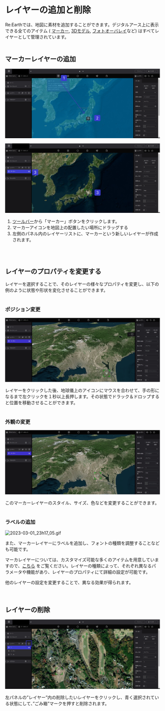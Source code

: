 # レイヤーの追加と削除

Re:Earthでは、地図に素材を追加することができます。デジタルアース上に表示できる全てのアイテム ( [](https://www.notion.so/e94d0dfb94964a09b48a100bb5c7250a?pvs=21)[マーカー](https://github.com/CS-eukarya/User-Manual-Japanese-/blob/89591ab78184f291a81aff0f85a6f6b3b8c6240f/%E3%83%9E%E3%83%BC%E3%82%AB%E3%83%BC.md), [3Dモデル](https://github.com/CS-eukarya/User-Manual-Japanese-/blob/89591ab78184f291a81aff0f85a6f6b3b8c6240f/3D%E3%83%A2%E3%83%87%E3%83%AB.md), [フォトオーバレイ](https://github.com/CS-eukarya/User-Manual-Japanese-/blob/89591ab78184f291a81aff0f85a6f6b3b8c6240f/%E3%83%95%E3%82%A9%E3%83%88%E3%82%AA%E3%83%BC%E3%83%90%E3%83%BC%E3%83%AC%E3%82%A4.md)など) はすべてレイヤーとして管理されています。
<br>
<br>

## マーカーレイヤーの追加

![Group 17.png](%E3%83%AC%E3%82%A4%E3%83%A4%E3%83%BC%E3%81%AE%E8%BF%BD%E5%8A%A0%E3%81%A8%E5%89%8A%E9%99%A4%20af8dd367bcae4bccbf96f1e0c264ecf8/Group_17.png)

![Group 18.png](%E3%83%AC%E3%82%A4%E3%83%A4%E3%83%BC%E3%81%AE%E8%BF%BD%E5%8A%A0%E3%81%A8%E5%89%8A%E9%99%A4%20af8dd367bcae4bccbf96f1e0c264ecf8/Group_18.png)

1. [ツールバー](https://github.com/CS-eukarya/User-Manual-Japanese-/blob/c540507d399a6884d06b633007c9fe832f20c107/%E7%B7%A8%E9%9B%86%E3%83%9A%E3%83%BC%E3%82%B8.md)から「マーカー」ボタンをクリックします。
2. マーカーアイコンを地図上の配置したい場所にドラッグする
3. 左側のパネル内のレイヤーリストに、マーカーという新しいレイヤーが作成されます。
<br>
<br>

## レイヤーのプロパティを変更する

レイヤーを選択することで、そのレイヤーの様々なプロパティを変更し、以下の例のように状態や形状を変化させることができます。
<br>
<br>

### ポジション変更

![2023-03-01_23h04_23.gif](%E3%83%AC%E3%82%A4%E3%83%A4%E3%83%BC%E3%81%AE%E8%BF%BD%E5%8A%A0%E3%81%A8%E5%89%8A%E9%99%A4%20af8dd367bcae4bccbf96f1e0c264ecf8/2023-03-01_23h04_23.gif)

レイヤーをクリックした後、地球儀上のアイコンにマウスを合わせて、手の形になるまで左クリックを１秒以上長押します。その状態でドラック＆ドロップすると位置を移動させることができます。
<br>
<br>

### 外観の変更

![2023-03-01_23h11_55.gif](%E3%83%AC%E3%82%A4%E3%83%A4%E3%83%BC%E3%81%AE%E8%BF%BD%E5%8A%A0%E3%81%A8%E5%89%8A%E9%99%A4%20af8dd367bcae4bccbf96f1e0c264ecf8/2023-03-01_23h11_55.gif)

このマーカーレイヤーのスタイル、サイズ、色などを変更することができます。
<br>
<br>

### ラベルの追加

![2023-03-01_23h17_05.gif](%E3%83%AC%E3%82%A4%E3%83%A4%E3%83%BC%E3%81%AE%E8%BF%BD%E5%8A%A0%E3%81%A8%E5%89%8A%E9%99%A4%20af8dd367bcae4bccbf96f1e0c264ecf8/2023-03-01_23h17_05.gif)

また、マーカーレイヤーにラベルを追加し、フォントの種類を調整することなども可能です。

マーカレイヤーについては、カスタマイズ可能な多くのアイテムを用意していますので、[こちら](https://github.com/CS-eukarya/User-Manual-Japanese-/blob/89591ab78184f291a81aff0f85a6f6b3b8c6240f/%E3%83%9E%E3%83%BC%E3%82%AB%E3%83%BC.md)
 をご覧ください。レイヤーの種類によって、それぞれ異なるパラメータや機能があり、レイヤーのプロパティにて詳細の設定が可能です。

他のレイヤーの設定を変更することで、異なる効果が得られます。
<br>
<br>
<br>

## レイヤーの削除

![Group 32.png](%E3%83%AC%E3%82%A4%E3%83%A4%E3%83%BC%E3%81%AE%E8%BF%BD%E5%8A%A0%E3%81%A8%E5%89%8A%E9%99%A4%20af8dd367bcae4bccbf96f1e0c264ecf8/Group_32.png)

左パネルの”レイヤー”内の削除したいレイヤーをクリックし、青く選択されている状態にして、”ごみ箱”マークを押すと削除されます。
    
